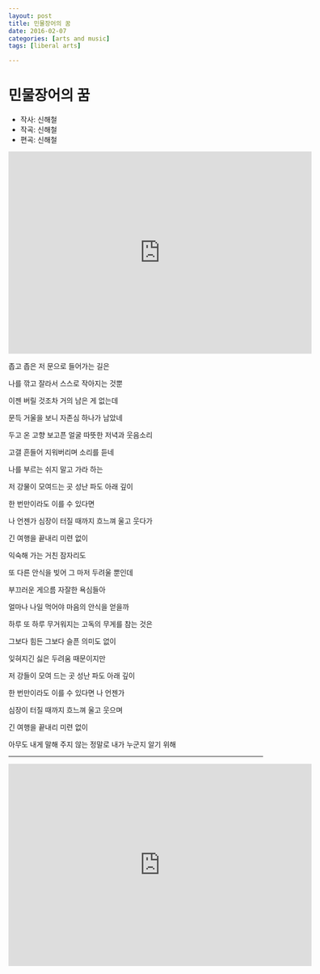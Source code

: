 ```yaml
---
layout: post
title: 민물장어의 꿈 
date: 2016-02-07
categories: [arts and music]
tags: [liberal arts]

---
```



# 민물장어의 꿈

* 작사: 신해철 
* 작곡: 신해철 
* 편곡: 신해철 

<iframe width="600" height="400" src="https://www.youtube.com/embed/JemnKSHwCzU" frameborder="0" allowfullscreen></iframe>



좁고 좁은 저 문으로 들어가는 길은  

나를 깎고 잘라서 스스로 작아지는 것뿐  

이젠 버릴 것조차 거의 남은 게 없는데

문득 거울을 보니 자존심 하나가 남았네

두고 온 고향 보고픈 얼굴 따뜻한 저녁과 웃음소리

고갤 흔들어 지워버리며 소리를 듣네

나를 부르는 쉬지 말고 가라 하는

저 강물이 모여드는 곳 성난 파도 아래 깊이

한 번만이라도 이를 수 있다면

나 언젠가 심장이 터질 때까지 흐느껴 울고 웃다가

긴 여행을 끝내리 미련 없이


익숙해 가는 거친 잠자리도

또 다른 안식을 빚어 그 마저 두려울 뿐인데

부끄러운 게으름 자잘한 욕심들아

얼마나 나일 먹어야 마음의 안식을 얻을까


하루 또 하루 무거워지는 고독의 무게를 참는 것은

그보다 힘든 그보다 슬픈 의미도 없이

잊혀지긴 싫은 두려움 때문이지만

저 강들이 모여 드는 곳 성난 파도 아래 깊이

한 번만이라도 이를 수 있다면 나 언젠가

심장이 터질 때까지 흐느껴 울고 웃으며

긴 여행을 끝내리 미련 없이

아무도 내게 말해 주지 않는 정말로 내가 누군지 알기 위해

---

<iframe width="600" height="400" src="https://www.youtube.com/embed/zzPP-FDPuk4" frameborder="0" allowfullscreen></iframe>

